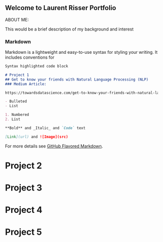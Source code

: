 ## Welcome to Laurent Risser Portfolio

ABOUT ME:

This would be a brief description of my background and interest

### Markdown

Markdown is a lightweight and easy-to-use syntax for styling your writing. It includes conventions for

```markdown
Syntax highlighted code block

# Project 1
## Get to know your friends with Natural Language Processing (NLP)
### Medium Article:

https://towardsdatascience.com/get-to-know-your-friends-with-natural-language-processing-nlp-38a1f6e56e09?source=post_stats_page---------------------------

- Bulleted
- List

1. Numbered
2. List

**Bold** and _Italic_ and `Code` text

[Link](url) and ![Image](src)
```

For more details see [GitHub Flavored Markdown](https://guides.github.com/features/mastering-markdown/).

# Project 2

# Project 3

# Project 4

# Project 5

<style>
  .strava-badge- { display: inline-block; height: 24px; }
  .strava-badge- img { visibility: hidden; height: 24px; }
  .strava-badge-:hover { background-position: 0 -37px; }
  .strava-badge-follow { height: 24px; width: 24px; background: url(//badges.strava.com/echelon-sprite-24.png) no-repeat 0 0; }
</style>
<a href="http://strava.com/athletes/2623682/badge" class="strava-badge- strava-badge-follow" target="_blank"><img src="//badges.strava.com/echelon-sprite-24.png" alt="Strava" /></a>


